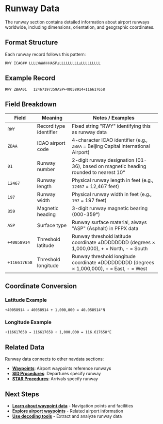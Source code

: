 # Runway Data

The runway section contains detailed information about airport runways worldwide, including dimensions, orientation, and geographic coordinates.

## Format Structure

Each runway record follows this pattern:

```
RWY ICAO## LLLLWWWHHHASP±LLLLLLLLL±LLLLLLLLL
```

## Example Record

```
RWY ZBAA01   12467197359ASP+40058914+116617658
```

## Field Breakdown

| Field | Meaning | Notes / Examples |
|-------|---------|------------------|
| `RWY` | Record type identifier | Fixed string "RWY" identifying this as runway data |
| `ZBAA` | ICAO airport code | 4-character ICAO identifier (e.g., `ZBAA` = Beijing Capital International Airport) |
| `01` | Runway number | 2-digit runway designation (01-36), based on magnetic heading rounded to nearest 10° |
| `12467` | Runway length | Physical runway length in feet (e.g., `12467` = 12,467 feet) |
| `197` | Runway width | Physical runway width in feet (e.g., `197` = 197 feet) |
| `359` | Magnetic heading | 3-digit runway magnetic bearing (000-359°) |
| `ASP` | Surface type | Runway surface material, always "ASP" (Asphalt) in PFPX data |
| `+40058914` | Threshold latitude | Runway threshold latitude coordinate ±DDDDDDDD (degrees × 1,000,000), + = North, - = South |
| `+116617658` | Threshold longitude | Runway threshold longitude coordinate ±DDDDDDDDD (degrees × 1,000,000), + = East, - = West |

## Coordinate Conversion

### Latitude Example
```
+40058914 → 40058914 ÷ 1,000,000 = 40.058914°N
```

### Longitude Example
```
+116617658 → 116617658 ÷ 1,000,000 = 116.617658°E
```

## Related Data

Runway data connects to other navdata sections:

- **[Waypoints](./waypoints.md)**: Airport waypoints reference runways
- **[SID Procedures](./sid-procedures.md)**: Departures specify runway
- **[STAR Procedures](./star-procedures.md)**: Arrivals specify runway

## Next Steps

- **[Learn about waypoint data](./waypoints.md)** - Navigation points and facilities
- **[Explore airport waypoints](./waypoints.md#airports)** - Related airport information
- **[Use decoding tools](../tools/)** - Extract and analyze runway data
